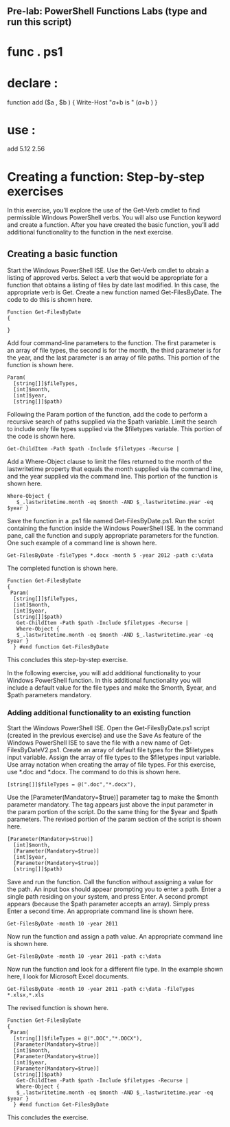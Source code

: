 ## Pre-lab: PowerShell Functions Labs (type and run this script)

# func . ps1
# declare :
function add ($a , $b ) {
Write-Host "$a +$b is " ($a +$b )
}
# use :
add 5.12 2.56

# Creating a function: Step-by-step exercises
In this exercise, you’ll explore the use of the Get-Verb cmdlet to find permissible Windows PowerShell verbs. You will also use Function keyword and create a function. After you have created the basic function, you’ll add additional functionality to the function in the next exercise.

## Creating a basic function 

Start the Windows PowerShell ISE.
Use the Get-Verb cmdlet to obtain a listing of approved verbs.
Select a verb that would be appropriate for a function that obtains a listing of files by date last modified. In this case, the appropriate verb is Get.
Create a new function named Get-FilesByDate. The code to do this is shown here.
```
Function Get-FilesByDate
{

}
```
Add four command-line parameters to the function. The first parameter is an array of file types, the second is for the month, the third parameter is for the year, and the last parameter is an array of file paths. This portion of the function is shown here.
```
Param(
  [string[]]$fileTypes,
  [int]$month,
  [int]$year,
  [string[]]$path)
```
Following the Param portion of the function, add the code to perform a recursive search of paths supplied via the $path variable. Limit the search to include only file types supplied via the $filetypes variable. This portion of the code is shown here.
```
Get-ChildItem -Path $path -Include $filetypes -Recurse |
```
Add a Where-Object clause to limit the files returned to the month of the lastwritetime property that equals the month supplied via the command line, and the year supplied via the command line. This portion of the function is shown here.
```
Where-Object {
   $_.lastwritetime.month -eq $month -AND $_.lastwritetime.year -eq $year }
```
Save the function in a .ps1 file named Get-FilesByDate.ps1.
Run the script containing the function inside the Windows PowerShell ISE.
In the command pane, call the function and supply appropriate parameters for the function. One such example of a command line is shown here.
```
Get-FilesByDate -fileTypes *.docx -month 5 -year 2012 -path c:\data
```
The completed function is shown here.
```
Function Get-FilesByDate
{
 Param(
  [string[]]$fileTypes,
  [int]$month,
  [int]$year,
  [string[]]$path)
   Get-ChildItem -Path $path -Include $filetypes -Recurse |
   Where-Object {
   $_.lastwritetime.month -eq $month -AND $_.lastwritetime.year -eq $year }
  } #end function Get-FilesByDate
 ```
This concludes this step-by-step exercise.

In the following exercise, you will add additional functionality to your Windows PowerShell function. In this additional functionality you will include a default value for the file types and make the $month, $year, and $path parameters mandatory.

### Adding additional functionality to an existing function

Start the Windows PowerShell ISE.
Open the Get-FilesByDate.ps1 script (created in the previous exercise) and use the Save As feature of the Windows PowerShell ISE to save the file with a new name of Get-FilesByDateV2.ps1.
Create an array of default file types for the $filetypes input variable. Assign the array of file types to the $filetypes input variable. Use array notation when creating the array of file types. For this exercise, use *.doc and *.docx. The command to do this is shown here.
```
[string[]]$fileTypes = @(".doc","*.docx"),
```
Use the [Parameter(Mandatory=$true)] parameter tag to make the $month parameter mandatory. The tag appears just above the input parameter in the param portion of the script. Do the same thing for the $year and $path parameters. The revised portion of the param section of the script is shown here.
```
[Parameter(Mandatory=$true)]
  [int]$month,
  [Parameter(Mandatory=$true)]
  [int]$year,
  [Parameter(Mandatory=$true)]
  [string[]]$path)
```
Save and run the function. Call the function without assigning a value for the path. An input box should appear prompting you to enter a path. Enter a single path residing on your system, and press Enter. A second prompt appears (because the $path parameter accepts an array). Simply press Enter a second time. An appropriate command line is shown here.
```
Get-FilesByDate -month 10 -year 2011
```
Now run the function and assign a path value. An appropriate command line is shown here.
```
Get-FilesByDate -month 10 -year 2011 -path c:\data
```
Now run the function and look for a different file type. In the example shown here, I look for Microsoft Excel documents.
```
Get-FilesByDate -month 10 -year 2011 -path c:\data -fileTypes *.xlsx,*.xls
```
The revised function is shown here.
```
Function Get-FilesByDate
{
 Param(
  [string[]]$fileTypes = @(".DOC","*.DOCX"),
  [Parameter(Mandatory=$true)]
  [int]$month,
  [Parameter(Mandatory=$true)]
  [int]$year,
  [Parameter(Mandatory=$true)]
  [string[]]$path)
   Get-ChildItem -Path $path -Include $filetypes -Recurse |
   Where-Object {
   $_.lastwritetime.month -eq $month -AND $_.lastwritetime.year -eq $year }
  } #end function Get-FilesByDate
  ```
This concludes the exercise.
